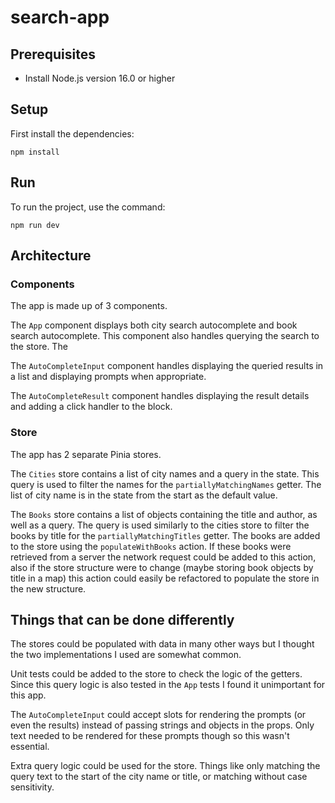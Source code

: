 # search-app

## Prerequisites
- Install Node.js version 16.0 or higher
## Setup
First install the dependencies:
```
npm install
```
## Run
To run the project, use the command:
```
npm run dev
```
## Architecture
### Components
The app is made up of 3 components. 

The `App` component displays both city search autocomplete and book search autocomplete. This component also handles querying the search to the store.
The

The `AutoCompleteInput` component handles displaying the queried results in a list and displaying prompts when appropriate.

The `AutoCompleteResult` component handles displaying the result details and adding a click handler to the block.

### Store
The app has 2 separate Pinia stores.

The `Cities` store contains a list of city names and a query in the state. This query is used to filter the names for the `partiallyMatchingNames` getter. The list of city name is in the state from the start as the default value.

The `Books` store contains a list of objects containing the title and author, as well as a query. The query is used similarly to the cities store to filter the books by title for the `partiallyMatchingTitles` getter. The books are added to the store using the `populateWithBooks` action. If these books were retrieved from a server the network request could be added to this action, also if the store structure were to change (maybe storing book objects by title in a map) this action could easily be refactored to populate the store in the new structure.

## Things that can be done differently

The stores could be populated with data in many other ways but I thought the two implementations I used are somewhat common.

Unit tests could be added to the store to check the logic of the getters. Since this query logic is also tested in the `App` tests I found it unimportant for this app.

The `AutoCompleteInput` could accept slots for rendering the prompts (or even the results) instead of passing strings and objects in the props. Only text needed to be rendered for these prompts though so this wasn't essential.

Extra query logic could be used for the store. Things like only matching the query text to the start of the city name or title, or matching without case sensitivity.